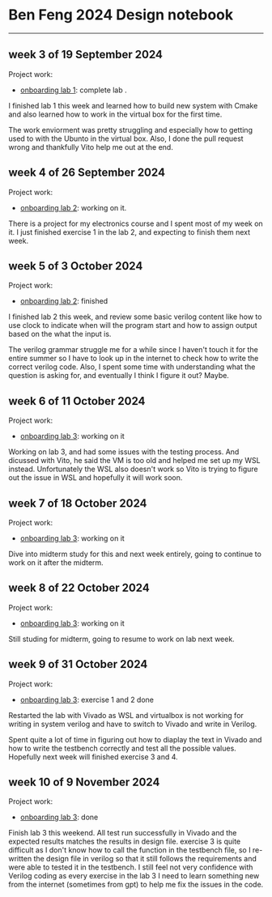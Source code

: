 # Ben Feng 2024 Design notebook
--------------------------------------
## week 3 of 19 September 2024

Project work: 
  * [onboarding lab 1](https://github.com/BenFeng666/Lab-1): complete lab . 

I finished lab 1 this week and learned how to build new system with Cmake and also learned how to work in the virtual box for the first time. 

The work enviorment was pretty struggling and especially how to getting used to with the Ubunto in the virtual box. Also, I done the pull request wrong and thankfully Vito help me out at the end. 



## week 4 of 26 September 2024

Project work: 
  * [onboarding lab 2](https://github.com/BenFeng666/onboarding-lab-2): working on it. 

There is a project for my electronics course and I spent most of my week on it. I just finished exercise 1 in the lab 2, and expecting to finish them next week. 

## week 5 of 3 October 2024

Project work: 
  * [onboarding lab 2](https://github.com/BenFeng666/onboarding-lab-2/tree/main): finished 

I finished lab 2 this week, and review some basic verilog content like how to use clock to indicate when will the program start and how to assign output based on the what the input is. 

The verilog grammar struggle me for a while since I haven't touch it for the entire summer so I have to look up in the internet to check how to write the correct verilog code. Also, I spent some time with understanding what the question is asking for, and eventually I think I figure it out? Maybe. 

## week 6 of 11 October 2024

Project work: 
  * [onboarding lab 3](https://github.com/BenFeng666/onboarding-lab-3): working on it

Working on lab 3, and had some issues with the testing process. And dicussed with Vito, he said the VM is too old and helped me set up my WSL instead. Unfortunately the WSL also doesn't work so Vito is trying to figure out the issue in WSL and hopefully it will work soon.

## week 7 of 18 October 2024

Project work: 
  * [onboarding lab 3](https://github.com/BenFeng666/onboarding-lab-3): working on it

Dive into midterm study for this and next week entirely, going to continue to work on it after the midterm. 

## week 8 of 22 October 2024

Project work: 
  * [onboarding lab 3](https://github.com/BenFeng666/onboarding-lab-3): working on it

Still studing for midterm, going to resume to work on lab next week. 

## week 9 of 31 October 2024

Project work: 
  * [onboarding lab 3](https://github.com/BenFeng666/onboarding-lab-3): exercise 1 and 2 done

Restarted the lab with Vivado as WSL and virtualbox is not working for writing in system verilog and have to switch to Vivado and write in Verilog. 

Spent quite a lot of time in figuring out how to diaplay the text in Vivado and how to write the testbench correctly and test all the possible values. Hopefully next week will finished exercise 3 and 4. 

## week 10 of 9 November 2024

Project work: 
  * [onboarding lab 3](https://github.com/BenFeng666/onboarding-lab-3): done

Finish lab 3 this weekend. All test run successfully in Vivado and the expected results matches the results in design file. exercise 3 is quite difficult as I don't know how to call the function in the testbench file, so I re-written the design file in verilog so that it still follows the requirements and were able to tested it in the testbench. I still feel not very confidence with Verilog coding as every exercise in the lab 3 I need to learn something new from the internet (sometimes from gpt) to help me fix the issues in the code.
